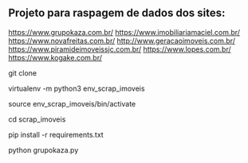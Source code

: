 ## Projeto para raspagem de dados dos sites:
https://www.grupokaza.com.br/
https://www.imobiliariamaciel.com.br/
https://www.novafreitas.com.br/
http://www.geracaoimoveis.com.br/
https://www.piramideimoveissjc.com.br/
https://www.lopes.com.br/
https://www.kogake.com.br/

git clone 

virtualenv -m python3 env_scrap_imoveis

source env_scrap_imoveis/bin/activate

cd scrap_imoveis

pip install -r requirements.txt

python grupokaza.py


